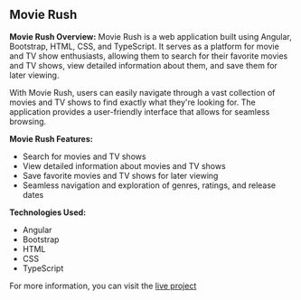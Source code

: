 ## Movie Rush

**Movie Rush Overview:**
Movie Rush is a web application built using Angular, Bootstrap, HTML, CSS, and TypeScript. It serves as a platform for movie and TV show enthusiasts, allowing them to search for their favorite movies and TV shows, view detailed information about them, and save them for later viewing.

With Movie Rush, users can easily navigate through a vast collection of movies and TV shows to find exactly what they're looking for. The application provides a user-friendly interface that allows for seamless browsing.


**Movie Rush Features:**
- Search for movies and TV shows
- View detailed information about movies and TV shows
- Save favorite movies and TV shows for later viewing
- Seamless navigation and exploration of genres, ratings, and release dates

**Technologies Used:**
- Angular
- Bootstrap
- HTML
- CSS
- TypeScript

For more information, you can visit the [live project](https://movie-rush.vercel.app/home)
